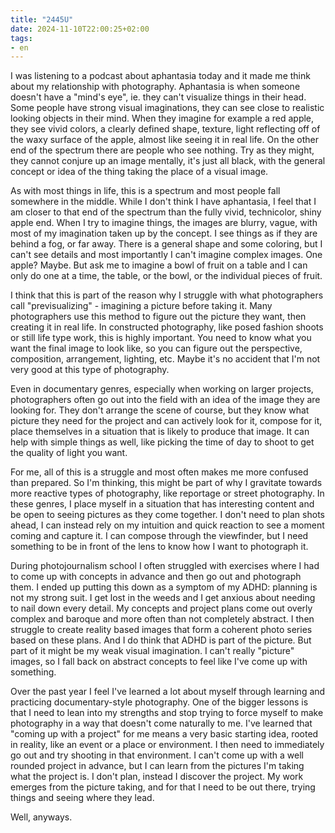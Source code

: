 ```yaml
---
title: "2445U"
date: 2024-11-10T22:00:25+02:00
tags:
- en
---
```


I was listening to a podcast about aphantasia today and it made me think about my relationship with photography. Aphantasia is when someone doesn't have a "mind's eye", ie. they can't visualize things in their head. Some people have strong visual imaginations, they can see close to realistic looking objects in their mind. When they imagine for example a red apple, they see vivid colors, a clearly defined shape, texture, light reflecting off of the waxy surface of the apple, almost like seeing it in real life. On the other end of the spectrum there are people who see nothing. Try as they might, they cannot conjure up an image mentally, it's just all black, with the general concept or idea of the thing taking the place of a visual image.

As with most things in life, this is a spectrum and most people fall somewhere in the middle. While I don't think I have aphantasia, I feel that I am closer to that end of the spectrum than the fully vivid, technicolor, shiny apple end. When I try to imagine things, the images are blurry, vague, with most of my imagination taken up by the concept. I see things as if they are behind a fog, or far away. There is a general shape and some coloring, but I can't see details and most importantly I can't imagine complex images. One apple? Maybe. But ask me to imagine a bowl of fruit on a table and I can only do one at a time, the table, or the bowl, or the individual pieces of fruit.

I think that this is part of the reason why I struggle with what photographers call "previsualizing" - imagining a picture before taking it. Many photographers use this method to figure out the picture they want, then creating it in real life. In constructed photography, like posed fashion shoots or still life type work, this is highly important. You need to know what you want the final image to look like, so you can figure out the perspective, composition, arrangement, lighting, etc. Maybe it's no accident that I'm not very good at this type of photography.

Even in documentary genres, especially when working on larger projects, photographers often go out into the field with an idea of the image they are looking for. They don't arrange the scene of course, but they know what picture they need for the project and can actively look for it, compose for it, place themselves in a situation that is likely to produce that image. It can help with simple things as well, like picking the time of day to shoot to get the quality of light you want.

For me, all of this is a struggle and most often makes me more confused than prepared. So I'm thinking, this might be part of why I gravitate towards more reactive types of photography, like reportage or street photography. In these genres, I place myself in a situation that has interesting content and be open to seeing pictures as they come together. I don't need to plan shots ahead, I can instead rely on my intuition and quick reaction to see a moment coming and capture it. I can compose through the viewfinder, but I need something to be in front of the lens to know how I want to photograph it.

During photojournalism school I often struggled with exercises where I had to come up with concepts in advance and then go out and photograph them. I ended up putting this down as a symptom of my ADHD: planning is not my strong suit. I get lost in the weeds and I get anxious about needing to nail down every detail. My concepts and project plans come out overly complex and baroque and more often than not completely abstract. I then struggle to create reality based images that form a coherent photo series based on these plans. And I do think that ADHD is part of the picture. But part of it might be my weak visual imagination. I can't really "picture" images, so I fall back on abstract concepts to feel like I've come up with something.

Over the past year I feel I've learned a lot about myself through learning and practicing documentary-style photography. One of the bigger lessons is that I need to lean into my strengths and stop trying to force myself to make photography in a way that doesn't come naturally to me. I've learned that "coming up with a project" for me means a very basic starting idea, rooted in reality, like an event or a place or environment. I then need to immediately go out and try shooting in that environment. I can't come up with a well rounded project in advance, but I can learn from the pictures I'm taking what the project is. I don't plan, instead I discover the project. My work emerges from the picture taking, and for that I need to be out there, trying things and seeing where they lead.

Well, anyways.